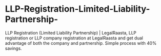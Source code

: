 # LLP-Registration-Limited-Liability-Partnership-
LLP Registration (Limited Liability Partnership) | LegalRaasta, LLP registration or LLP company registration at LegalRaasta and get dual advantage of both the company and partnership. Simple process with 40% savings.
